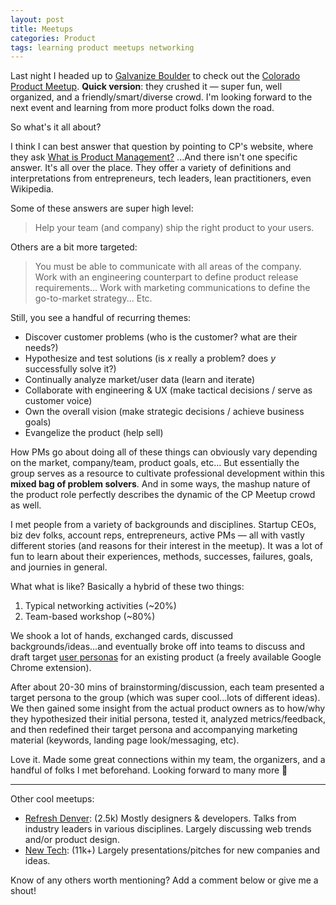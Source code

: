 ```yaml
---
layout: post
title: Meetups
categories: Product
tags: learning product meetups networking 
---
```

Last night I headed up to [Galvanize Boulder](http://www.galvanize.com/campuses/boulder-west-pearl/) to check out the [Colorado Product Meetup](http://www.meetup.com/Colorado-Product/). **Quick version**: they crushed it &mdash; super fun, well organized, and a friendly/smart/diverse crowd. I'm looking forward to the next event and learning from more product folks down the road.

So what's it all about? 

I think I can best answer that question by pointing to CP's website, where they ask [What is Product Management?](http://coloradoproduct.com/about/what-is-product-management/) ...And there isn't one specific answer. It's all over the place. They offer a variety of definitions and interpretations from entrepreneurs, tech leaders, lean practitioners, even Wikipedia. 

Some of these answers are super high level:

> Help your team (and company) ship the right product to your users.

Others are a bit more targeted: 

> You must be able to communicate with all areas of the company. Work with an engineering counterpart to define product release requirements... Work with marketing communications to define the go-to-market strategy... Etc.

Still, you see a handful of recurring themes:

- Discover customer problems (who is the customer? what are their needs?)
- Hypothesize and test solutions (is _x_ really a problem? does _y_ successfully solve it?)
- Continually analyze market/user data (learn and iterate)
- Collaborate with engineering & UX (make tactical decisions / serve as customer voice)
- Own the overall vision (make strategic decisions / achieve business goals)
- Evangelize the product (help sell)

How PMs go about doing all of these things can obviously vary depending on the market, company/team, product goals, etc... But essentially the group serves as a resource to cultivate professional development within this **mixed bag of problem solvers**. And in some ways, the mashup nature of the product role perfectly describes the dynamic of the CP Meetup crowd as well.

I met people from a variety of backgrounds and disciplines. Startup CEOs, biz dev folks, account reps, entrepreneurs, active PMs &mdash; all with vastly different stories (and reasons for their interest in the meetup). It was a lot of fun to learn about their experiences, methods, successes, failures, goals, and journies in general. 

What what is like? Basically a hybrid of these two things:

1. Typical networking activities (~20%)
2. Team-based workshop (~80%)

We shook a lot of hands, exchanged cards, discussed backgrounds/ideas...and eventually broke off into teams to discuss and draft target [user personas](http://www.smashingmagazine.com/2014/08/a-closer-look-at-personas-part-1/) for an existing product (a freely available Google Chrome extension). 

After about 20-30 mins of brainstorming/discussion, each team presented a target persona to the group (which was super cool...lots of different ideas). We then gained some insight from the actual product owners as to how/why they hypothesized their initial persona, tested it, analyzed metrics/feedback, and then redefined their target persona and accompanying marketing material (keywords, landing page look/messaging, etc).

Love it. Made some great connections within my team, the organizers, and a handful of folks I met beforehand. Looking forward to many more :beers:

---

Other cool meetups:

- [Refresh Denver](http://www.meetup.com/refreshdenver/): (2.5k) Mostly designers &amp; developers. Talks from industry leaders in various disciplines. Largely discussing web trends and/or product design.
- [New Tech](http://www.meetup.com/bdnewtech/): (11k+) Largely presentations/pitches for new companies and ideas.

Know of any others worth mentioning? Add a comment below or give me a shout!
